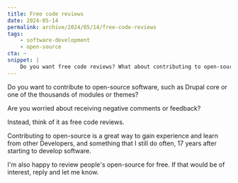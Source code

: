 ```yaml
---
title: Free code reviews
date: 2024-05-14
permalink: archive/2024/05/14/free-code-reviews
tags:
    - software-development
    - open-source
cta: ~
snippet: |
    Do you want free code reviews? What about contributing to open-source?
---
```


Do you want to contribute to open-source software, such as Drupal core or one of the thousands of modules or themes?

Are you worried about receiving negative comments or feedback?

Instead, think of it as free code reviews.

Contributing to open-source is a great way to gain experience and learn from other Developers, and something that I still do often, 17 years after starting to develop software.

I'm also happy to review people's open-source for free. If that would be of interest, reply and let me know.
